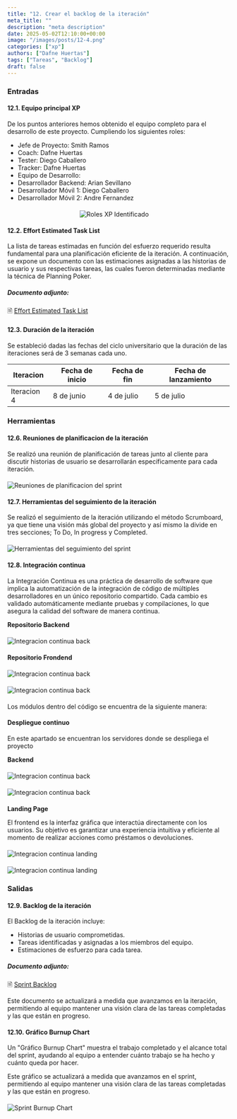 ```yaml
---
title: "12. Crear el backlog de la iteración"
meta_title: ""
description: "meta description"
date: 2025-05-02T12:10:00+00:00
image: "/images/posts/12-4.png"
categories: ["xp"]
authors: ["Dafne Huertas"]
tags: ["Tareas", "Backlog"]
draft: false
---
```

### Entradas

#### 12.1. Equipo principal XP

De los puntos anteriores hemos obtenido el equipo completo para el desarrollo de este proyecto. Cumpliendo los siguientes roles:

- Jefe de Proyecto: Smith Ramos
- Coach: Dafne Huertas
- Tester: Diego Caballero
- Tracker: Dafne Huertas
- Equipo de Desarrollo:
- Desarrollador Backend: Arian Sevillano
- Desarrollador Móvil 1: Diego Caballero
- Desarrollador Móvil 2: Andre Fernandez

<img src="/images/xp/consolidado_roles.png" 
     alt="Roles XP Identificado" 
     style="display: block; margin: 20px auto; max-width: 35%;" />

#### 12.2. Effort Estimated Task List
La lista de tareas estimadas en función del esfuerzo requerido resulta fundamental para una planificación eficiente de la iteración. A continuación, se expone un documento con las estimaciones asignadas a las historias de usuario y sus respectivas tareas, las cuales fueron determinadas mediante la técnica de Planning Poker.

##### **Documento adjunto:**
 🗎 [Effort Estimated Task List](https://drive.google.com/file/d/1HrMbmWmONkJlYgDPRCeay7tZm0Zqugzj/view?usp=sharing)

#### 12.3. Duración de la iteración
Se estableció dadas las fechas del ciclo universitario que la duración de las iteraciones será de 3 semanas cada uno.

| Iteracion     | Fecha de inicio | Fecha de fin | Fecha de lanzamiento |
|------------|------------------|---------------|------------------------|
| Iteracion 4   | 8 de junio     | 4 de julio  | 5 de julio            |

### Herramientas

#### 12.6. Reuniones de planificacion de la iteración
Se realizó una reunión de planificación de tareas junto al cliente para discutir historias de usuario se desarrollarán específicamente para cada iteración.

<img src="/images/sprint_2/reunion_scrum_team.png" 
     alt="Reuniones de planificacion del sprint" 
     style="display: block; margin: 20px auto; max-width: 100%;" />

#### 12.7. Herramientas del seguimiento de la iteración
Se realizó el seguimiento de la iteración utilizando el método Scrumboard, ya que tiene una visión más global del proyecto y así mismo la divide en tres secciones; To Do, In progress y Completed.

<img src="/images/xp/scrumboard_xp.png" 
     alt="Herramientas del seguimiento del sprint" 
     style="display: block; margin: 20px auto; max-width: 100%;" />

#### 12.8. Integración continua
La Integración Continua es una práctica de desarrollo de software que implica la automatización de la integración de código de múltiples desarrolladores en un único repositorio compartido. Cada cambio es validado automáticamente mediante pruebas y compilaciones, lo que asegura la calidad del software de manera continua.

**Repositorio Backend**

<img src="/images/xp/repositorio_back.jpg" 
     alt="Integracion continua back" 
     style="display: block; margin: 20px auto; max-width: 100%;" />

**Repositorio Frondend**
<img src="/images/xp/repositorio_front.png" 
     alt="Integracion continua back" 
     style="display: block; margin: 20px auto; max-width: 100%;" />

<img src="/images/xp/frontend.jpg" 
     alt="Integracion continua back" 
     style="display: block; margin: 20px auto; max-width: 100%;" />

Los módulos dentro del código se encuentra de la siguiente manera:

#### Despliegue continuo

En este apartado se encuentran los servidores donde se despliega el proyecto

**Backend**

<img src="/images/xp/integracion1.jpg" 
     alt="Integracion continua back" 
     style="display: block; margin: 20px auto; max-width: 100%;" />

<img src="/images/xp/integracion2.jpg" 
     alt="Integracion continua back" 
     style="display: block; margin: 20px auto; max-width: 100%;" />

**Landing Page**

El frontend es la interfaz gráfica que interactúa directamente con los usuarios. Su objetivo es garantizar una experiencia intuitiva y eficiente al momento de realizar acciones como préstamos o devoluciones.

<img src="/images/xp/integracion3.jpg" 
     alt="Integracion continua landing" 
     style="display: block; margin: 20px auto; max-width: 100%;" />

<img src="/images/xp/integracion4.jpg" 
     alt="Integracion continua landing" 
     style="display: block; margin: 20px auto; max-width: 100%;" />

### Salidas

#### 12.9. Backlog de la iteración
El Backlog de la iteración incluye:
- Historias de usuario comprometidas.
- Tareas identificadas y asignadas a los miembros del equipo.
- Estimaciones de esfuerzo para cada tarea.

##### **Documento adjunto:**
 🗎 [Sprint Backlog](https://docs.google.com/spreadsheets/d/1nYnzbE_RGJRdWk0OzwQJm9pGUs4zZNcP/edit?usp=sharing&ouid=105357714069578698229&rtpof=true&sd=true)

Este documento se actualizará a medida que avanzamos en la iteración, permitiendo al equipo mantener una visión clara de las tareas completadas y las que están en progreso.
 
 #### 12.10. Gráfico Burnup Chart
Un "Gráfico Burnup Chart" muestra el trabajo completado y el alcance total del sprint, ayudando al equipo a entender cuánto trabajo se ha hecho y cuánto queda por hacer.

Este gráfico se actualizará a medida que avanzamos en el sprint, permitiendo al equipo mantener una visión clara de las tareas completadas y las que están en progreso.

<img src="/images/xp/burnupchart_xp.png" 
     alt="Sprint Burnup Chart" 
     style="display: block; margin: 20px auto; max-width: 100%;" />
